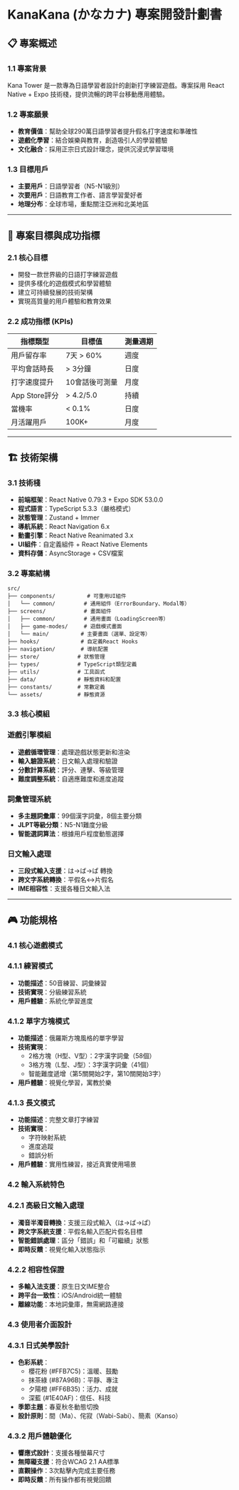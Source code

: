 # KanaKana (かなカナ) 專案開發計劃書

## 📋 專案概述

### 1.1 專案背景

Kana Tower 是一款專為日語學習者設計的創新打字練習遊戲。專案採用 React Native + Expo 技術棧，提供流暢的跨平台移動應用體驗。

### 1.2 專案願景

- **教育價值**：幫助全球290萬日語學習者提升假名打字速度和準確性
- **遊戲化學習**：結合娛樂與教育，創造吸引人的學習體驗
- **文化融合**：採用正宗日式設計理念，提供沉浸式學習環境

### 1.3 目標用戶

- **主要用戶**：日語學習者（N5-N1級別）
- **次要用戶**：日語教育工作者、語言學習愛好者
- **地理分布**：全球市場，重點關注亞洲和北美地區

---

## 🎯 專案目標與成功指標

### 2.1 核心目標

- 開發一款世界級的日語打字練習遊戲
- 提供多樣化的遊戲模式和學習體驗
- 建立可持續發展的技術架構
- 實現高質量的用戶體驗和教育效果

### 2.2 成功指標 (KPIs)

| 指標類型 | 目標值 | 測量週期 |
| --- | --- | --- |
| 用戶留存率 | 7天 > 60% | 週度 |
| 平均會話時長 | > 3分鐘 | 日度 |
| 打字速度提升 | 10會話後可測量 | 月度 |
| App Store評分 | > 4.2/5.0 | 持續 |
| 當機率 | < 0.1% | 日度 |
| 月活躍用戶 | 100K+ | 月度 |

---

## 🏗️ 技術架構

### 3.1 技術棧

- **前端框架**：React Native 0.79.3 + Expo SDK 53.0.0
- **程式語言**：TypeScript 5.3.3（嚴格模式）
- **狀態管理**：Zustand + Immer
- **導航系統**：React Navigation 6.x
- **動畫引擎**：React Native Reanimated 3.x
- **UI組件**：自定義組件 + React Native Elements
- **資料存儲**：AsyncStorage + CSV檔案

### 3.2 專案結構

```
src/
├── components/          # 可重用UI組件
│   └── common/         # 通用組件（ErrorBoundary、Modal等）
├── screens/            # 畫面組件
│   ├── common/         # 通用畫面（LoadingScreen等）
│   ├── game-modes/     # 遊戲模式畫面
│   └── main/          # 主要畫面（選單、設定等）
├── hooks/             # 自定義React Hooks
├── navigation/        # 導航配置
├── store/            # 狀態管理
├── types/            # TypeScript類型定義
├── utils/            # 工具函式
├── data/             # 靜態資料和配置
├── constants/        # 常數定義
└── assets/           # 靜態資源

```

### 3.3 核心模組

### 遊戲引擎模組

- **遊戲循環管理**：處理遊戲狀態更新和渲染
- **輸入驗證系統**：日文輸入處理和驗證
- **分數計算系統**：評分、連擊、等級管理
- **難度調整系統**：自適應難度和進度追蹤

### 詞彙管理系統

- **多主題詞彙庫**：99個漢字詞彙，8個主要分類
- **JLPT等級分類**：N5-N1難度分級
- **智能選詞算法**：根據用戶程度動態選擇

### 日文輸入處理

- **三段式輸入支援**：は→ば→ぱ 轉換
- **跨文字系統轉換**：平假名↔片假名
- **IME相容性**：支援各種日文輸入法

---

## 🎮 功能規格

### 4.1 核心遊戲模式

### 4.1.1 練習模式

- **功能描述**：50音練習、詞彙練習
- **技術實現**：分級練習系統
- **用戶體驗**：系統化學習進度

### 4.1.2 單字方塊模式

- **功能描述**：俄羅斯方塊風格的單字學習
- **技術實現**：
    - 2格方塊（H型、V型）：2字漢字詞彙（58個）
    - 3格方塊（L型、J型）：3字漢字詞彙（41個）
    - 智能難度遞增（第5關開始2字，第10關開始3字）
- **用戶體驗**：視覺化學習，寓教於樂

### 4.1.3 長文模式

- **功能描述**：完整文章打字練習
- **技術實現**：
    - 字符映射系統
    - 進度追蹤
    - 錯誤分析
- **用戶體驗**：實用性練習，接近真實使用場景

### 4.2 輸入系統特色

### 4.2.1 高級日文輸入處理

- **濁音半濁音轉換**：支援三段式輸入（は→ば→ぱ）
- **跨文字系統支援**：平假名輸入匹配片假名目標
- **智能錯誤處理**：區分「錯誤」和「可繼續」狀態
- **即時反饋**：視覺化輸入狀態指示

### 4.2.2 相容性保證

- **多輸入法支援**：原生日文IME整合
- **跨平台一致性**：iOS/Android統一體驗
- **離線功能**：本地詞彙庫，無需網路連接

### 4.3 使用者介面設計

### 4.3.1 日式美學設計

- **色彩系統**：
    - 櫻花粉 (#FFB7C5)：溫暖、鼓勵
    - 抹茶綠 (#87A96B)：平靜、專注
    - 夕陽橙 (#FF6B35)：活力、成就
    - 深藍 (#1E40AF)：信任、科技
- **季節主題**：春夏秋冬動態切換
- **設計原則**：間（Ma）、侘寂（Wabi-Sabi）、簡素（Kanso）

### 4.3.2 用戶體驗優化

- **響應式設計**：支援各種螢幕尺寸
- **無障礙支援**：符合WCAG 2.1 AA標準
- **直觀操作**：3次點擊內完成主要任務
- **即時反饋**：所有操作都有視覺回饋